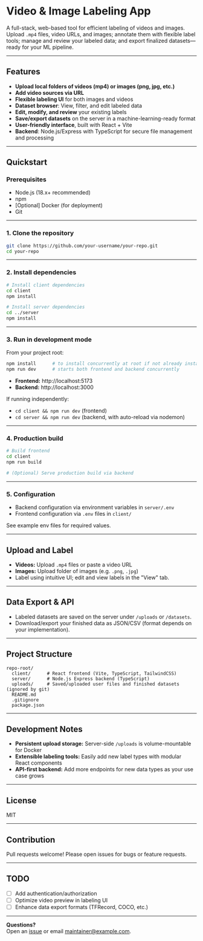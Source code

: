 # Video & Image Labeling App

A full-stack, web-based tool for efficient labeling of videos and images. Upload `.mp4` files, video URLs, and images; annotate them with flexible label tools; manage and review your labeled data; and export finalized datasets—ready for your ML pipeline.

---

## Features

- **Upload local folders of videos (mp4) or images (png, jpg, etc.)**
- **Add video sources via URL**
- **Flexible labeling UI** for both images and videos
- **Dataset browser**: View, filter, and edit labeled data
- **Edit, modify, and review** your existing labels
- **Save/export datasets** on the server in a machine-learning-ready format
- **User-friendly interface**, built with React + Vite
- **Backend**: Node.js/Express with TypeScript for secure file management and processing

---

## Quickstart

### Prerequisites

- Node.js (18.x+ recommended)
- npm
- [Optional] Docker (for deployment)
- Git

---

### 1. Clone the repository

```bash
git clone https://github.com/your-username/your-repo.git
cd your-repo
```

---

### 2. Install dependencies

```bash
# Install client dependencies
cd client
npm install

# Install server dependencies
cd ../server
npm install
```

---

### 3. Run in development mode

From your project root:

```bash
npm install      # to install concurrently at root if not already installed
npm run dev      # starts both frontend and backend concurrently
```

- **Frontend:** http://localhost:5173  
- **Backend:** http://localhost:3000  

If running independently:

- `cd client && npm run dev` (frontend)
- `cd server && npm run dev` (backend, with auto-reload via nodemon)

---

### 4. Production build

```bash
# Build frontend
cd client
npm run build

# (Optional) Serve production build via backend
```

---

### 5. Configuration

- Backend configuration via environment variables in `server/.env`
- Frontend configuration via `.env` files in `client/`

See example env files for required values.

---

## Upload and Label

- **Videos:** Upload `.mp4` files or paste a video URL
- **Images:** Upload folder of images (e.g. `.png`, `.jpg`)
- Label using intuitive UI; edit and view labels in the "View" tab.

---

## Data Export & API

- Labeled datasets are saved on the server under `/uploads` or `/datasets`.
- Download/export your finished data as JSON/CSV (format depends on your implementation).

---

## Project Structure

```
repo-root/
  client/      # React frontend (Vite, TypeScript, TailwindCSS)
  server/      # Node.js Express backend (TypeScript)
  uploads/     # Saved/uploaded user files and finished datasets (ignored by git)
  README.md
  .gitignore
  package.json
```

---

## Development Notes

- **Persistent upload storage:** Server-side `/uploads` is volume-mountable for Docker  
- **Extensible labeling tools:** Easily add new label types with modular React components
- **API-first backend:** Add more endpoints for new data types as your use case grows

---

## License

MIT

---

## Contribution

Pull requests welcome! Please open issues for bugs or feature requests.

---

## TODO

- [ ] Add authentication/authorization
- [ ] Optimize video preview in labeling UI
- [ ] Enhance data export formats (TFRecord, COCO, etc.)

---

**Questions?**  
Open an [issue](https://github.com/your-username/your-repo/issues) or email maintainer@example.com.
